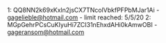 1: QQ8NN2k69xKxln2jsCX7TNcolVbkfPFPbMJar1Ai   -  gagelieble@hotmail.com  - limit reached: 5/5/20
2: MGpGehrPCsCuKIyuHi7ZCI31nEhxdAHi0kAmwOBI   -  gageransom@hotmail.com